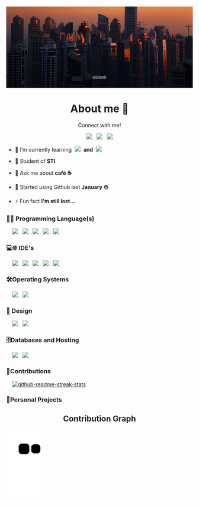 <!--Banner by yours trully-->
<p><img align = "center" alt="gif" src="https://github.com/nickichann01/Nickichann01/blob/main/bann.gif" width="1500" height="220"/></p>    

<h1 align="center"><b> About me 📙 </b></h1>

<p align="center">Connect with me!</p>
 <p align="center">
  <a href="https://mail.google.com/mail/u/0/#inbox">
    <img src="https://img.shields.io/badge/gmail-%23D14836.svg?&style=for-the-badge&logo=gmail&logoColor=white" /></a>&nbsp;&nbsp;
  <a href="https://www.instagram.com/accounts/login/?next=/nicki_pen__/">
    <img src="https://img.shields.io/badge/Instagram-E4405F?style=for-the-badge&logo=instagram&logoColor=white" /></a>&nbsp;&nbsp;
  <a href="https://outlook.office365.com/mail/">
    <img src="https://img.shields.io/badge/Microsoft_Outlook-0078D4?style=for-the-badge&logo=microsoft-outlook&logoColor=white" /></a>
</p>

- 🌱 I’m currently learning &nbsp;<img src="https://img.shields.io/badge/Python-3776AB?style=for-the-badge&logo=python&logoColor=white" />&nbsp;
**and** &nbsp;<img src="https://img.shields.io/badge/C%23-239120?style=for-the-badge&logo=c-sharp&logoColor=white" />
    
- 🎒 Student of **STI**

- 💬 Ask me about **café ☕**

- 🔰 Started using Github last **January ☃️**

- ⚡ Fun fact **I'm still lost...**

### 👨‍💻 Programming Language(s)
<p align="left"> 
&nbsp;&nbsp;&nbsp;&nbsp;<img src="https://img.shields.io/badge/Java-ED8B00?style=for-the-badge&logo=java&logoColor=white" />&nbsp;&nbsp;
<img src="https://img.shields.io/badge/C%23-239120?style=for-the-badge&logo=c-sharp&logoColor=white" />&nbsp;&nbsp;
<img src="https://img.shields.io/badge/Python-3776AB?style=for-the-badge&logo=python&logoColor=white" />&nbsp;&nbsp;  
<img src="https://img.shields.io/badge/html5%20-%23e34f26.svg?&style=for-the-badge&logo=html5&logoColor=white" />&nbsp;&nbsp;
<img src="https://img.shields.io/badge/CSS3-1572B6?&style=for-the-badge&logo=css3&logoColor=white" />
</p>

### 💻🌐 IDE's
<p align="left"> 
  &nbsp;&nbsp;&nbsp;&nbsp;<img src="https://img.shields.io/badge/Eclipse-FE7A16.svg?style=for-the-badge&logo=Eclipse&logoColor=white" />&nbsp;&nbsp;
  <img src="https://img.shields.io/badge/Replit-DD1200?style=for-the-badge&logo=Replit&logoColor=white" />&nbsp;&nbsp;
  <img src="https://img.shields.io/badge/NetBeansIDE-1B6AC6.svg?style=for-the-badge&logo=apache-netbeans-ide&logoColor=white" />&nbsp;&nbsp;
  <img src="https://img.shields.io/badge/Visual%20Studio-5C2D91.svg?style=for-the-badge&logo=visual-studio&logoColor=white" />&nbsp;&nbsp;
  <img src="https://img.shields.io/badge/IntelliJIDEA-000000.svg?style=for-the-badge&logo=intellij-idea&logoColor=white" />
</p>

### 🛠️Operating Systems
<p align="left"> 
  &nbsp;&nbsp;&nbsp;&nbsp;<img src="https://img.shields.io/badge/iOS-000000?style=for-the-badge&logo=ios&logoColor=white" />&nbsp;&nbsp;  
  <img src="https://img.shields.io/badge/Windows-0078D6?style=for-the-badge&logo=windows&logoColor=white" />&nbsp;&nbsp;
</p>

### 🎨 Design
<p align="left"> 
  &nbsp;&nbsp;&nbsp;&nbsp;<img src="https://img.shields.io/badge/Adobe%20XD-470137?style=for-the-badge&logo=Adobe%20XD&logoColor=#FF61F6" />&nbsp;&nbsp;
  <img src="https://img.shields.io/badge/Krita-203759?style=for-the-badge&logo=krita&logoColor=EEF37B" />
</p>

### 🗄️Databases and Hosting

<p align="left">
  &nbsp;&nbsp;&nbsp;&nbsp;<img src="https://img.shields.io/badge/Docker-2496ED?style=for-the-badge&logo=docker&logoColor=white" />&nbsp;&nbsp;
  <img src="https://img.shields.io/badge/azure-%230072C6.svg?style=for-the-badge&logo=microsoftazure&logoColor=white" />&nbsp;&nbsp;
</p>

### 🤝Contributions

<p align="left">
&nbsp;&nbsp;&nbsp;&nbsp;<a href="https://github.com/Coding4Buddies/BatShooter" target="_blank"><img width="270" src="https://denvercoder1-github-readme-stats.vercel.app/api/pin/?username=Coding4Buddies&repo=BatShooter&theme=react&bg_color=1F222E&title_color=F85D7F&icon_color=F8D866&hide_border=true&show_icons=false" alt="github-readme-streak-stats"><a>
</p>
 
 ### 📁Personal Projects
 <!--Credits to @Jookie262 for this amazing word animation-->



<!-- Credits to @mishmanners for this amazing snake eating contribution graph-->
## <p align="center"> Contribution Graph </p>
![snake gif](https://github.com/nickichann01/Nickichann01/blob/output/github-contribution-grid-snake.svg)
